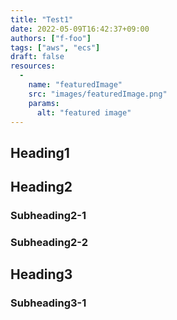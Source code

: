 ```yaml
---
title: "Test1"
date: 2022-05-09T16:42:37+09:00
authors: ["f-foo"]
tags: ["aws", "ecs"]
draft: false
resources:
  -
    name: "featuredImage"
    src: "images/featuredImage.png"
    params:
      alt: "featured image"
---
```


## Heading1

## Heading2

### Subheading2-1

### Subheading2-2

## Heading3

### Subheading3-1
